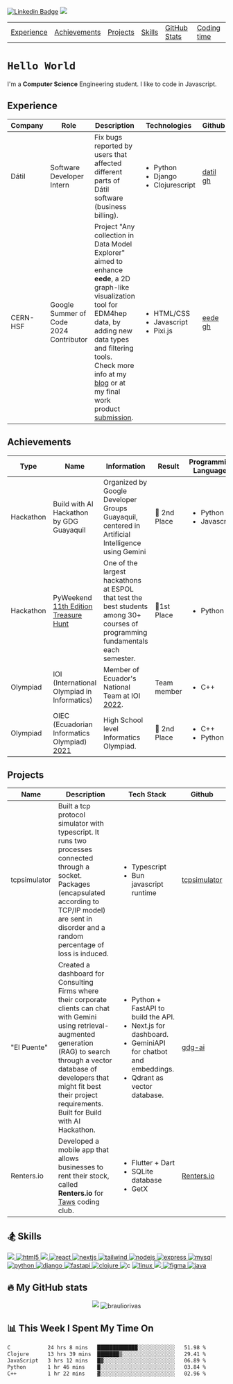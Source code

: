 [![Linkedin Badge](https://img.shields.io/badge/-LinkedIn-0e76a8?style=flat-square&logo=Linkedin&logoColor=white)](https://www.linkedin.com/in/braulio-rivas-abad/)
![](https://komarev.com/ghpvc/?username=brauliorivas&color=green)

<div align="center">
  <table>
    <tr>
      <td><a href="#experience">Experience</a></td>
      <td><a href="#achievements">Achievements</a></td>
      <td><a href="#projects">Projects</a></td>
      <td><a href="#-skills">Skills</a></td>
      <td><a href="#-my-github-stats">GitHub Stats</a></td>
      <td><a href="#-this-week-i-spent-my-time-on">Coding time</a></td>
    </tr>
  </table>
</div>

# `Hello World`

I'm a **Computer Science** Engineering student. I like to code in Javascript.

## Experience

| Company  | Role                                   | Description                                                                                                                                                                                                                                                                     | Technologies                  | Github                                     | Link                                              |
| -------- | -------------------------------------- | ------------------------------------------------------------------------------------------------------------------------------------------------------------------------------------------------------------------------------------------------------------------------------- | ----------------------------- | ------------------------------------------ | ------------------------------------------------- |
| Dátil | Software Developer Intern | Fix bugs reported by users that affected different parts of Dátil software (business billing).  | <ul><li>Python</li><li>Django</li><li>Clojurescript</li></ul> | [datil gh](https://github.com/datil/) | [datil](https://datil.com/)
| CERN-HSF | Google Summer of Code 2024 Contributor | Project "Any collection in Data Model Explorer" aimed to enhance **eede**, a 2D graph-like visualization tool for EDM4hep data, by adding new data types and filtering tools. Check more info at my [blog](https://hepsoftwarefoundation.org/gsoc/blogs/2024/blog_Key4hep_BraulioRivas.html) or at my final work product [submission](https://gist.github.com/brauliorivas/f1a4cb5dc84ee63182b8525ae0f581c5). | <ul><li>HTML/CSS</li><li>Javascript</li><li>Pixi.js</li></ul> | [eede gh](https://github.com/key4hep/eede) | [eede](https://key4hep.github.io/eede/index.html) |

## Achievements

| Type      | Name                                                                                                         | Information                                                                                                                     | Result       | Programming Languages |
| --------- | ------------------------------------------------------------------------------------------------------------ | ------------------------------------------------------------------------------------------------------------------------------- | ------------ | --------------------------------- |
| Hackathon | Build with AI Hackathon by GDG Guayaquil                                                                     | Organized by Google Developer Groups Guayaquil, centered in Artificial Intelligence using Gemini                                      | 🥈 2nd Place | <ul><li>Python</li><li>Javascript</li></ul>                |
| Hackathon | PyWeekend [11th Edition Treasure Hunt](https://www.instagram.com/p/CnX4-Scrq79/?utm_source=ig_web_copy_link) | One of the largest hackathons at ESPOL that test the best students among 30+ courses of programming fundamentals each semester. | 🥇1st Place  | <ul><li>Python</li></ul>                            |
| Olympiad | IOI (International Olympiad in Informatics) | Member of Ecuador's National Team at IOI [2022](https://stats.ioinformatics.org/delegations/ECU/2022).| Team member |<ul><li>C++</li> </ul>  | 
| Olympiad | OIEC (Ecuadorian Informatics Olympiad) [2021](https://oiec-inf.org/ganadores-oni2021/) | High School level Informatics Olympiad. | 🥈 2nd Place | <ul><li>C++</li><li>Python</li></ul>

## Projects

| Name         | Description                                                                                                                                                                                                                                   | Tech Stack                                                                                                                                                                                                                                                                                | Github                                                        |
| ------------ | --------------------------------------------------------------------------------------------------------------------------------------------------------------------------------------------------------------------------------------------- | ----------------------------------------------------------------------------------------------------------------------------------------------------------------------------------------------------------------------------------------------------------------------------------------- | ------------------------------------------------------------- |
| tcpsimulator | Built a tcp protocol simulator with typescript. It runs two processes connected through a socket. Packages (encapsulated according to TCP/IP model) are sent in disorder and a random percentage of loss is induced. | <ul><li>Typescript</li><li> Bun javascript runtime</li></ul>                                                                                                                                                         | [tcpsimulator](https://github.com/EspolNetworks/tcpsimulator) |
| "El Puente"  | Created a dashboard for Consulting Firms where their corporate clients can chat with Gemini using retrieval-augmented generation (RAG) to search through a vector database of developers that might fit best their project requirements. Built for Build with AI Hackathon.                                | <ul><li>Python + FastAPI to build the API.</li><li>Next.js for dashboard.</li><li>GeminiAPI for chatbot and embeddings.</li><li>Qdrant as vector database.</li> </ul> | [gdg-ai](https://github.com/brauliorivas/gdg-ai/)             |
| Renters.io   | Developed a mobile app that allows businesses to rent their stock, called **Renters.io** for [Taws](https://taws.espol.edu.ec/) coding club.                                                                                      | <ul><li>Flutter + Dart</li><li>SQLite database</li><li>GetX</li></ul>                                                                                                                             | [Renters.io](https://github.com/caloja1014/renters_io_taws)   |

## 🏂 Skills

<p align="left"> 
  <a href="https://developer.mozilla.org/en-US/docs/Web/JavaScript" target="_blank" rel="noreferrer">
    <img src="https://img.shields.io/badge/JavaScript-323330?style=for-the-badge&logo=javascript&logoColor=F7DF1E" />
  </a>
  <a href="https://www.w3.org/html/" target="_blank" rel="noreferrer">
    <img src="https://img.shields.io/badge/HTML5-E34F26?style=for-the-badge&logo=html5&logoColor=white" alt="html5" /> 
  </a>
  <a href="https://www.w3schools.com/css/" target="_blank" rel="noreferrer">
    <img src="https://img.shields.io/badge/CSS3-1572B6?style=for-the-badge&logo=css3&logoColor=white" />
  </a>
  <a href="https://react.dev/" target="_blank" rel="noreferrer">
    <img src="https://img.shields.io/badge/React-20232A?style=for-the-badge&logo=react&logoColor=61DAFB" alt="react" /> 
  </a> 
  <a href="https://nextjs.org/" target="_blank" rel="noreferrer"> 
    <img src="https://img.shields.io/badge/next%20js-000000?style=for-the-badge&logo=nextdotjs&logoColor=white" alt="nextjs" />
  </a> 
  <a href="https://tailwindcss.com/" target="_blank" rel="noreferrer">
    <img src="https://img.shields.io/badge/Tailwind_CSS-38B2AC?style=for-the-badge&logo=tailwind-css&logoColor=white" alt="tailwind" />
  </a> 
  <a href="https://nodejs.org" target="_blank" rel="noreferrer">
    <img src="https://img.shields.io/badge/Node%20js-339933?style=for-the-badge&logo=nodedotjs&logoColor=white" alt="nodejs" />
  </a> 
  <a href="https://expressjs.com/" target="_blank" rel="noreferrer">              
    <img src="https://img.shields.io/badge/Express%20js-000000?style=for-the-badge&logo=express&logoColor=white" alt="express" />
  </a>
  <a href="https://www.mysql.com/" target="_blank" rel="noreferrer"> 
    <img src="https://img.shields.io/badge/MySQL-005C84?style=for-the-badge&logo=mysql&logoColor=white" alt="mysql" />
  </a>
  <a href="https://www.python.org" target="_blank" rel="noreferrer">
    <img src="https://img.shields.io/badge/Python-FFD43B?style=for-the-badge&logo=python&logoColor=blue" alt="python" /> 
  </a>
  <a href="https://www.djangoproject.com/" target="_blank" rel="noreferrer">
    <img src="https://img.shields.io/badge/Django-%23092E20?style=for-the-badge&logo=django&logoColor=white" alt="django"/>
  </a>
  <a href="https://fastapi.tiangolo.com/" target="_blank" rel="noreferrer">
    <img src="https://img.shields.io/badge/fastapi-109989?style=for-the-badge&logo=FASTAPI&logoColor=white" alt="fastapi" />
  </a>
  <a href="https://clojure.org/index" target="_blank" rel="noreferrer">
    <img src="https://img.shields.io/badge/Clojure-5881D8?style=for-the-badge&logo=clojure&logoColor=fff" alt="clojure" />
  </a>
  <img src="https://img.shields.io/badge/C-00599C?style=for-the-badge&logo=c&logoColor=white" alt="c" />
  <a href="https://github.com/torvalds/linux" target="_blank" rel="noreferrer">          
    <img src="https://img.shields.io/badge/Linux-FCC624?style=for-the-badge&logo=linux&logoColor=black" alt="linux" />
  </a>
  <a href="https://www.freebsd.org/" target="_blank" rel="noreferrer">
    <img src="https://img.shields.io/badge/FreeBSD-AB2B28?style=for-the-badge&logo=freebsd&logoColor=fff" />
  </a>
  <a href="https://www.figma.com/" target="_blank" rel="noreferrer">
    <img src="https://img.shields.io/badge/Figma-F24E1E?style=for-the-badge&logo=figma&logoColor=white" alt="figma" />
  </a>
  <a href="https://www.java.com/es/" target="_blank" rel="noreferrer">
    <img src="https://img.shields.io/badge/java-%23ED8B00.svg?style=for-the-badge&logo=openjdk&logoColor=white" alt="java" />
  </a>
</p>

## 🔥 My GitHub stats

<p align="center">
  <img src="https://github-readme-stats.vercel.app/api?username=brauliorivas&theme=tokyonight" />
  <img align="center" src="https://github-readme-streak-stats.herokuapp.com/?user=brauliorivas&theme=dark&background=0d1117&date_format=M%20j%5B%2C%20Y%5D" alt="brauliorivas" />
</p>

## 📊 This Week I Spent My Time On

<!--START_SECTION:waka-->

```txt
C            24 hrs 8 mins   █████████████░░░░░░░░░░░░   51.98 %
Clojure      13 hrs 39 mins  ███████▒░░░░░░░░░░░░░░░░░   29.41 %
JavaScript   3 hrs 12 mins   █▓░░░░░░░░░░░░░░░░░░░░░░░   06.89 %
Python       1 hr 46 mins    █░░░░░░░░░░░░░░░░░░░░░░░░   03.84 %
C++          1 hr 22 mins    ▓░░░░░░░░░░░░░░░░░░░░░░░░   02.96 %
```

<!--END_SECTION:waka-->
